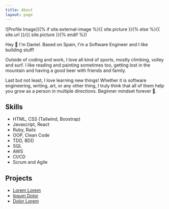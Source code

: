 ```yaml
---
title: About
layout: page
---
```

![Profile Image]({% if site.external-image %}{{ site.picture }}{% else %}{{ site.url }}/{{ site.picture }}{% endif %})

<p>Hey 👋 I'm Daniel. Based on Spain, I'm a Software Engineer and I like building stuff!</p>

<p>Outside of coding and work, I love all kind of sports, mostly climbing, volley and surf. I like reading and painting sometimes too, getting lost in the mountain and having a good beer with friends and family.</p>

<p>Last but not least, I love learning new things! Whether it is software engineering, writing, art, or any other thing, I truly think that all of them help you grow as a person in multiple directions. Beginner mindset forever 💪.</p>

<h2>Skills</h2>

<ul class="skill-list">
	<li>HTML, CSS (Tailwind, Boostrap)</li>
	<li>Javascript, React</li>
	<li>Ruby, Rails</li>
	<li>OOP, Clean Code</li>
	<li>TDD, BDD</li>
	<li>SQL</li>
	<li>AWS</li>
	<li>CI/CD</li>
	<li>Scrum and Agile</li>
</ul>

<h2>Projects</h2>

<ul>
	<li><a href="https://github.com/">Lorem Lorem</a></li>
	<li><a href="https://github.com/">Ipsum Dolor</a></li>
	<li><a href="https://github.com/">Dolor Lorem</a></li>
</ul>
